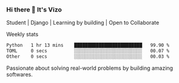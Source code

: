 ### Hi there 👋 It's Vizo

Student | Django | Learning by building | Open to Collaborate

Weekly stats
<!--START_SECTION:waka-->

```txt
Python   1 hr 13 mins    █████████████████████████   99.90 %
TOML     0 secs          ░░░░░░░░░░░░░░░░░░░░░░░░░   00.07 %
Other    0 secs          ░░░░░░░░░░░░░░░░░░░░░░░░░   00.03 %
```

<!--END_SECTION:waka-->


Passionate about solving real-world problems by building amazing softwares.
